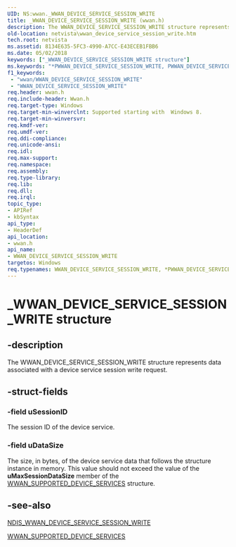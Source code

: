 ```yaml
---
UID: NS:wwan._WWAN_DEVICE_SERVICE_SESSION_WRITE
title: _WWAN_DEVICE_SERVICE_SESSION_WRITE (wwan.h)
description: The WWAN_DEVICE_SERVICE_SESSION_WRITE structure represents data associated with a device service session write request.
old-location: netvista\wwan_device_service_session_write.htm
tech.root: netvista
ms.assetid: 8134E635-5FC3-4990-A7CC-E43ECEB1FBB6
ms.date: 05/02/2018
keywords: ["_WWAN_DEVICE_SERVICE_SESSION_WRITE structure"]
ms.keywords: "*PWWAN_DEVICE_SERVICE_SESSION_WRITE, PWWAN_DEVICE_SERVICE_SESSION_WRITE, PWWAN_DEVICE_SERVICE_SESSION_WRITE structure pointer [Network Drivers Starting with Windows Vista], WWAN_DEVICE_SERVICE_SESSION_WRITE, WWAN_DEVICE_SERVICE_SESSION_WRITE structure [Network Drivers Starting with Windows Vista], _WWAN_DEVICE_SERVICE_SESSION_WRITE, netvista.wwan_device_service_session_write, wwan/PWWAN_DEVICE_SERVICE_SESSION_WRITE, wwan/WWAN_DEVICE_SERVICE_SESSION_WRITE"
f1_keywords:
 - "wwan/WWAN_DEVICE_SERVICE_SESSION_WRITE"
 - "WWAN_DEVICE_SERVICE_SESSION_WRITE"
req.header: wwan.h
req.include-header: Wwan.h
req.target-type: Windows
req.target-min-winverclnt: Supported starting with  Windows 8.
req.target-min-winversvr: 
req.kmdf-ver: 
req.umdf-ver: 
req.ddi-compliance: 
req.unicode-ansi: 
req.idl: 
req.max-support: 
req.namespace: 
req.assembly: 
req.type-library: 
req.lib: 
req.dll: 
req.irql: 
topic_type:
- APIRef
- kbSyntax
api_type:
- HeaderDef
api_location:
- wwan.h
api_name:
- WWAN_DEVICE_SERVICE_SESSION_WRITE
targetos: Windows
req.typenames: WWAN_DEVICE_SERVICE_SESSION_WRITE, *PWWAN_DEVICE_SERVICE_SESSION_WRITE
---
```


# _WWAN_DEVICE_SERVICE_SESSION_WRITE structure


## -description


The WWAN_DEVICE_SERVICE_SESSION_WRITE structure represents data associated with a device service session write request.


## -struct-fields




### -field uSessionID

The session ID of the device service.


### -field uDataSize

The size, in bytes, of the device service data that follows the structure instance in memory. This value should not exceed the value of the <b>uMaxSessionDataSize</b> member of the <a href="https://docs.microsoft.com/windows-hardware/drivers/ddi/wwan/ns-wwan-_wwan_supported_device_services">WWAN_SUPPORTED_DEVICE_SERVICES</a> structure.


## -see-also




<a href="https://docs.microsoft.com/windows-hardware/drivers/ddi/ndiswwan/ns-ndiswwan-_ndis_wwan_device_service_session_write">NDIS_WWAN_DEVICE_SERVICE_SESSION_WRITE</a>



<a href="https://docs.microsoft.com/windows-hardware/drivers/ddi/wwan/ns-wwan-_wwan_supported_device_services">WWAN_SUPPORTED_DEVICE_SERVICES</a>
 

 

